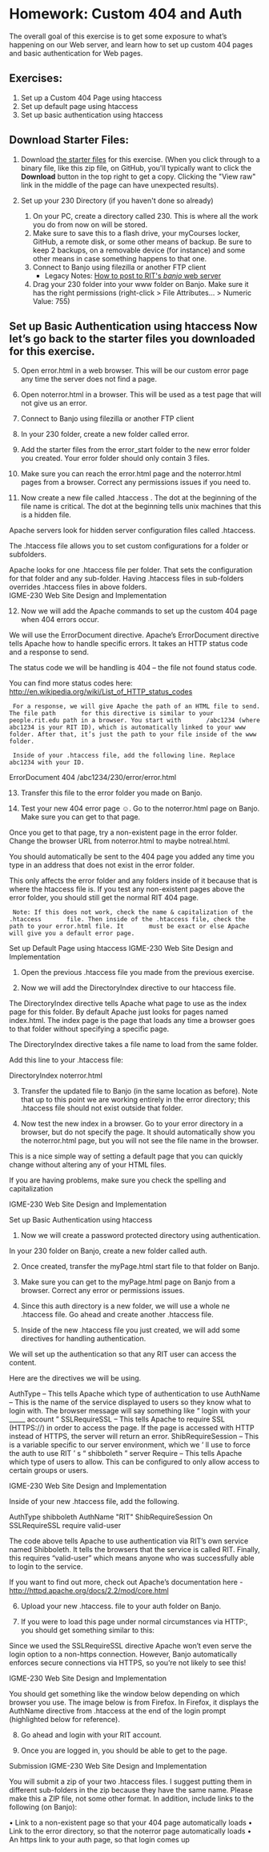 # Homework: Custom 404 and Auth

The overall goal of this exercise is to get some exposure to what’s happening on our Web server, and learn how to set up custom 404 pages and basic authentication for Web pages. 
 
## Exercises:  
 
1. Set up a Custom 404 Page using htaccess 
1. Set up default page using htaccess 
1. Set up basic authentication using htaccess 

## Download Starter Files:

1. Download [the starter files](htaccess-starter-files.zip) for this exercise. (When you click through to a binary file, like this zip file, on GitHub, you'll typically want to click the **Download** button in the top right to get a copy.  Clicking the "View raw" link in the middle of the page can have unexpected results).

2. Set up your 230 Directory (if you haven't done so already) 

    1. On your PC, create a directory called 230. This is where all the work you do from now on will be stored. 
    1. Make sure to save this to a flash drive, your myCourses locker, GitHub, a remote disk, or some other means of backup. Be sure to keep 2 backups, on a removable device (for instance) and some other means in case something happens to that one.  
    3. Connect to Banjo using filezilla or another FTP client
        - Legacy Notes: [How to post to RIT's *banjo* web server](https://github.com/tonethar/IGME-235-Shared/blob/master/notes/posting-to-banjo.md)
    4. Drag your 230 folder into your www folder on Banjo. Make sure it has the right permissions (right-click > File Attributes… > Numeric Value: 755) 
 
## Set up Basic Authentication using htaccess Now let’s go back to the starter files you downloaded for this exercise. 
 
5. Open error.html in a web browser. This will be our custom error page any time the server does not find a page. 
 
6. Open noterror.html in a browser. This will be used as a test page that will not give us an error. 
 
7. Connect to Banjo using filezilla or another FTP client 
 
8. In your 230 folder, create a new folder called error.  
 
9. Add the starter files from the error_start folder to the new error folder you created. Your error folder should only contain 3 files. 
 
10. Make sure you can reach the error.html page and the noterror.html pages from a browser. Correct any permissions issues if you need to. 
 
11. Now create a new file called .htaccess . The dot at the beginning of the file name is critical. The dot at the beginning tells unix machines that this is a hidden file.  
 
Apache servers look for hidden server configuration files called .htaccess. 
 
The .htaccess file allows you to set custom configurations for a folder or subfolders.  
 
Apache looks for one .htaccess file per folder. That sets the configuration for that folder and any sub-folder. Having .htaccess files in sub-folders overrides .htaccess files in above folders.  
IGME-230 Web Site Design and Implementation 
 
12. Now we will add the Apache commands to set up the custom 404 page when 404 errors occur.  
 
We will use the ErrorDocument directive. Apache’s ErrorDocument directive tells Apache how to handle specific errors. It takes an HTTP status code and a response to send. 
 
The status code we will be handling is 404 – the file not found status code.  
 
You can find more status codes here: http://en.wikipedia.org/wiki/List_of_HTTP_status_codes  
 
     For a response, we will give Apache the path of an HTML file to send. The file path       for this directive is similar to your people.rit.edu path in a browser. You start with       /abc1234 (where abc1234 is your RIT ID), which is automatically linked to your www       folder. After that, it’s just the path to your file inside of the www folder.  
 
     Inside of your .htaccess file, add the following line. Replace abc1234 with your ID.  
 
ErrorDocument 404 /abc1234/230/error/error.html 
 
 
13. Transfer this file to the error folder you made on Banjo.  
 
 
14.  Test your new 404 error page ☺. Go to the noterror.html page on Banjo. Make sure you can get to that page.  
 
 
Once you get to that page, try a non-existent page in the error folder. Change the browser URL from noterror.html to maybe notreal.html. 
 
You should automatically be sent to the 404 page you added any time you type in an address that does not exist in the error folder.  
 
This only affects the error folder and any folders inside of it because that is where the htaccess file is. If you test any non-existent pages above the error folder, you should still get the normal RIT 404 page. 
 
 
     Note: If this does not work, check the name & capitalization of the .htaccess       file. Then inside of the .htaccess file, check the path to your error.html file. It       must be exact or else Apache will give you a default error page. 
 
 
Set up Default Page using htaccess 
IGME-230 Web Site Design and Implementation 
 
 
1. Open the previous .htaccess file you made from the previous exercise.  
 
 
2. Now we will add the DirectoryIndex directive to our htaccess file.  
 
The DirectoryIndex directive tells Apache what page to use as the index page for this folder. By default Apache just looks for pages named index.html. The index page is the page that loads any time a browser goes to that folder without specifying a specific page. 
 
The DirectoryIndex directive takes a file name to load from the same folder. 
 
Add this line to your .htaccess file: 
 
DirectoryIndex noterror.html  
 
 
 
3. Transfer the updated file to Banjo (in the same location as before). Note that up to this point we are working entirely in the error directory; this .htaccess file should not exist outside that folder. 
 
 
 
4. Now test the new index in a browser. Go to your error directory in a browser, but do not specify the page. It should automatically show you the noterror.html page, but you will not see the file name in the browser.  
 
This is a nice simple way of setting a default page that you can quickly change without altering any of your HTML files.  
 
If you are having problems, make sure you check the spelling and capitalization  
 
 
 
 
  
IGME-230 Web Site Design and Implementation 
 
Set up Basic Authentication using htaccess 
 
1. Now we will create a password protected directory using authentication. 
 
In your 230 folder on Banjo, create a new folder called auth. 
 
 
2. Once created, transfer the myPage.html start file to that folder on Banjo.  
 
 
3. Make sure you can get to the myPage.html page on Banjo from a browser. Correct any error or permissions issues.  
 
 
4. Since this auth directory is a new folder, we will use a whole ne .htaccess file. Go ahead and create another .htaccess file.  
 
 
5. Inside of the new .htaccess file you just created, we will add some directives for handling authentication. 
 
We will set up the authentication so that any RIT user can access the content. 
 
Here are the directives we will be using.  
 
AuthType – This tells Apache which type of authentication to use AuthName – This is the name of the service displayed to users so they know what to                       login with. The browser message will say something like “ login with                        your _____ account ”
 SSLRequireSSL – This tells Apache to require SSL (HTTPS://) in order to access                      the page. If the page is accessed with HTTP instead of HTTPS, the                      server will return an error. ShibRequireSession – This is a variable specific to our server environment, which      we ’ ll use to force the auth to use RIT ’ s “ shibboleth ” server Require –    This tells Apache which type of users to allow. This can be configured to                     only allow access to certain groups or users. 
 
 
 
 
 
 
 
IGME-230 Web Site Design and Implementation 
 
 
Inside of your new .htaccess file, add the following.  
 
AuthType shibboleth AuthName "RIT" ShibRequireSession On SSLRequireSSL require valid-user 
 
The code above tells Apache to use authentication via RIT’s own service named Shibboleth. It tells the browsers that the service is called RIT. Finally, this requires “valid-user” which means anyone who was successfully able to login to the service. 
 
If you want to find out more, check out Apache’s documentation here - http://httpd.apache.org/docs/2.2/mod/core.html  
 
 
6. Upload your new .htaccess. file to your auth folder on Banjo.  
 
 
7. If you were to load this page under normal circumstances via HTTP:, you should get something similar to this: 
 
 
 
 
 Since we used the SSLRequireSSL directive Apache won’t even serve the login option to a non-https connection. However, Banjo automatically enforces secure connections via HTTPS, so you’re not likely to see this!  
 
 
 
 
 
 
IGME-230 Web Site Design and Implementation 
 
 
You should get something like the window below depending on which browser you use. The image below is from Firefox. In Firefox, it displays the AuthName directive from .htaccess at the end of the login prompt (highlighted below for reference). 
 
 
 
 
 
 
8. Go ahead and login with your RIT account. 
 
 
 
9. Once you are logged in, you should be able to get to the page. 
 
 
 
 
 
 
 
 
 
 
 
 
 
 
 
 
 
Submission 
IGME-230 Web Site Design and Implementation 
 
 
 
You will submit a zip of your two .htaccess files. I suggest putting them in different sub-folders in the zip because they have the same name. Please make this a ZIP file, not some other format. In addition, include links to the following (on Banjo): 
 
• Link to a non-existent page so that your 404 page automatically loads • Link to the error directory, so that the noterror page automatically loads • An https link to your auth page, so that login comes up 
  
